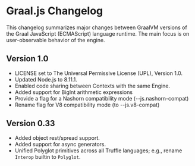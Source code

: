 # Graal.js Changelog

This changelog summarizes major changes between GraalVM versions of the Graal JavaScript (ECMAScript) language runtime.
The main focus is on user-observable behavior of the engine.

## Version 1.0

* LICENSE set to The Universal Permissive License (UPL), Version 1.0.
* Updated Node.js to 8.11.1.
* Enabled code sharing between Contexts with the same Engine.
* Added support for BigInt arithmetic expressions
* Provide a flag for a Nashorn compatibility mode (--js.nashorn-compat)
* Rename flag for V8 compatibility mode (to --js.v8-compat)

## Version 0.33

* Added object rest/spread support.
* Added support for async generators.
* Unified Polyglot primitives across all Truffle languages; e.g., rename `Interop` builtin to `Polyglot`.

